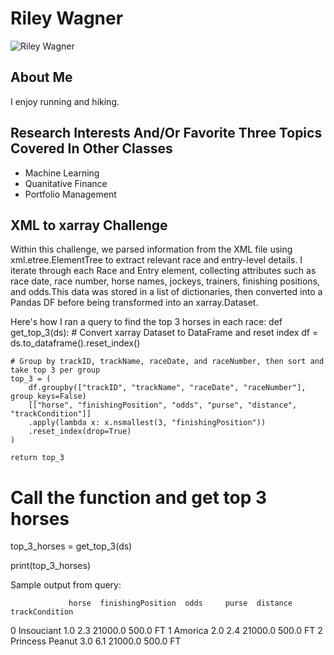 # Riley Wagner

![Riley Wagner](../images/riley.wagner.png)

## About Me

I enjoy running and hiking.

## Research Interests And/Or Favorite Three Topics Covered In Other Classes
- Machine Learning
- Quanitative Finance
- Portfolio Management


## XML to xarray Challenge

Within this challenge, we parsed information from the XML file using xml.etree.ElementTree to extract relevant race and entry-level details. I iterate through each Race and Entry element, collecting attributes such as race date, race number, horse names, jockeys, trainers, finishing positions, and odds.This data was stored in a list of dictionaries, then converted into a Pandas DF before being transformed into an xarray.Dataset.

Here's how I ran a query to find the top 3 horses in each race:
def get_top_3(ds):
    # Convert xarray Dataset to DataFrame and reset index
    df = ds.to_dataframe().reset_index()
    
    # Group by trackID, trackName, raceDate, and raceNumber, then sort and take top 3 per group
    top_3 = (
        df.groupby(["trackID", "trackName", "raceDate", "raceNumber"], group_keys=False)
        [["horse", "finishingPosition", "odds", "purse", "distance", "trackCondition"]]
        .apply(lambda x: x.nsmallest(3, "finishingPosition"))
        .reset_index(drop=True)
    )

    return top_3

# Call the function and get top 3 horses
top_3_horses = get_top_3(ds)

print(top_3_horses)


Sample output from query:

                 horse  finishingPosition  odds     purse  distance trackCondition
0           Insouciant                1.0   2.3   21000.0     500.0             FT
1              Amorica                2.0   2.4   21000.0     500.0             FT
2      Princess Peanut                3.0   6.1   21000.0     500.0             FT